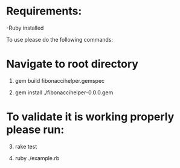 # Requirements:
-Ruby installed

To use please do the following commands:

# Navigate to root directory
1) gem build fibonaccihelper.gemspec

2) gem install ./fibonaccihelper-0.0.0.gem

# To validate it is working properly please run:
3) rake test

4) ruby ./example.rb
